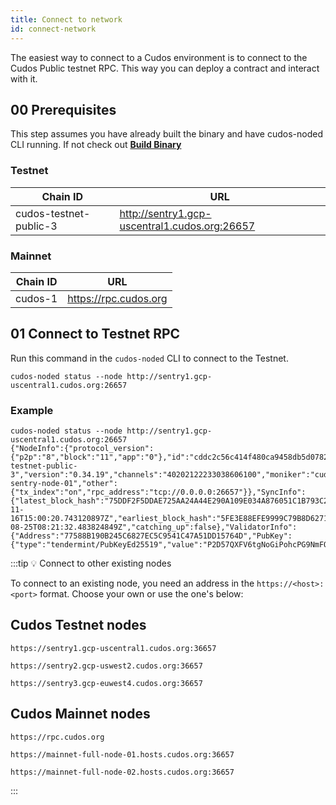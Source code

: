 ```yaml
---
title: Connect to network 
id: connect-network
---
```

 
The easiest way to connect to a Cudos environment is to connect to the Cudos Public testnet RPC. 
This way you can deploy a contract and interact with it. 

## 00 Prerequisites

This step assumes you have already built the binary and have cudos-noded CLI running.
If not check out [**Build Binary**](/docs/build/build-binary-go)

### Testnet

| Chain ID               | URL                                            |
| ---                    | ---                                            |
| cudos-testnet-public-3 | http://sentry1.gcp-uscentral1.cudos.org:26657 |

### Mainnet

| Chain ID       | URL                   |
| ---            | ---                   |
|    cudos-1     | https://rpc.cudos.org |


## 01 Connect to Testnet RPC

Run this command in the `cudos-noded` CLI to connect to the Testnet.

```shell
cudos-noded status --node http://sentry1.gcp-uscentral1.cudos.org:26657
```

### Example 

```shell
cudos-noded status --node http://sentry1.gcp-uscentral1.cudos.org:26657
{"NodeInfo":{"protocol_version":{"p2p":"8","block":"11","app":"0"},"id":"cddc2c56c414f480ca9458db5d07820660953dc4","listen_addr":"35.232.27.92:26656","network":"cudos-testnet-public-3","version":"0.34.19","channels":"40202122233038606100","moniker":"cudos-sentry-node-01","other":{"tx_index":"on","rpc_address":"tcp://0.0.0.0:26657"}},"SyncInfo":{"latest_block_hash":"75DDF2F5DDAE725AA24A44E290A109E034A876051C1B793C2B23AE3F7DC4D6EB","latest_app_hash":"D292BB84351D3F7998B8C81E2F239B35EB973763B128A048DC921BB11E868174","latest_block_height":"6127539","latest_block_time":"2022-11-16T15:00:20.743120897Z","earliest_block_hash":"5FE3E88EFE9999C79B8D6271B56EE4349051FCEA290D5A512440B8BEB9662104","earliest_app_hash":"E3B0C44298FC1C149AFBF4C8996FB92427AE41E4649B934CA495991B7852B855","earliest_block_height":"3603400","earliest_block_time":"2021-08-25T08:21:32.483824849Z","catching_up":false},"ValidatorInfo":{"Address":"77588B190B245C6827EC5C9541C47A51DD15764D","PubKey":{"type":"tendermint/PubKeyEd25519","value":"P2D57QXFV6tgNoGiPohcPG9NmFOXmdoUmM+smA611/M="},"VotingPower":"0"}}
```

:::tip 💡 Connect to other existing nodes

To connect to an existing node, you need an address in the `https://<host>:<port>` format. Choose your own or use the one's below:

## Cudos Testnet nodes

```
https://sentry1.gcp-uscentral1.cudos.org:36657

https://sentry2.gcp-uswest2.cudos.org:36657

https://sentry3.gcp-euwest4.cudos.org:36657
```

## Cudos Mainnet nodes

```
https://rpc.cudos.org

https://mainnet-full-node-01.hosts.cudos.org:36657

https://mainnet-full-node-02.hosts.cudos.org:36657
```
:::

<!-- 



### 🐧 OPTION ONE

Create a single node in a local testnet of just one node. In this environment, you have one account and you are the only validator signing blocks for your private network.

#### 1. Initialise your private testnet

Replace `TESTNET-NAME` with a name of your choosing and assign a name to your node (`NODE-MONIKER`). 

```shell
cudos-noded init --chain-id=<TESTNET-NAME> <NODE-MONIKER>
```

#### 👉🏻 ***Example initialise private testnet*** 

In the example below, the private network is **private** and the node moniker is **penguin**.

```shell
cudos-noded init --chain-id=private penguin
{"app_message":{"admin":{},"auth":{"accounts":[],"params":{"max_memo_characters":"256","sig_verify_cost_ed25519":"590","sig_verify_cost_secp256k1":"1000","tx_sig_limit":"7","tx_size_cost_per_byte":"10"}},"authz":{"authorization":[]},"bank":{"balances":[],"denom_metadata":[],"params":{"default_send_enabled":true,"send_enabled":[]},"supply":[]},"capability":{"index":"1","owners":[]},"crisis":{"constant_fee":{"amount":"1000","denom":"stake"}},"cudoMint":{"minter":{"mint_remainder":"0.000000000000000000","norm_time_passed":"0.000000000000000000"},"params":{"increment_modifier":"17280"}},"distribution":{"delegator_starting_infos":[],"delegator_withdraw_infos":[],"fee_pool":{"community_pool":[]},"outstanding_rewards":[],"params":{"base_proposer_reward":"0.010000000000000000","bonus_proposer_reward":"0.040000000000000000","community_tax":"0.020000000000000000","withdraw_addr_enabled":true},"previous_proposer":"","validator_accumulated_commissions":[],"validator_current_rewards":[],"validator_historical_rewards":[],"validator_slash_events":[]},"evidence":{"evidence":[]},"feegrant":{"allowances":[]},"genutil":{"gen_txs":[]},"gov":{"deposit_params":{"max_deposit_period":"172800s","min_deposit":[{"amount":"10000000","denom":"stake"}]},"deposits":[],"proposals":[],"starting_proposal_id":"1","tally_params":{"quorum":"0.334000000000000000","threshold":"0.500000000000000000","veto_threshold":"0.334000000000000000"},"votes":[],"voting_params":{"voting_period":"172800s"}},"gravity":{"attestations":[],"batch_confirms":[],"batches":[],"delegate_keys":[],"erc20_to_denoms":[],"last_latest_valset_nonce":"0","last_observed_nonce":"0","last_outgoing_batch_id":"0","last_slashed_batched_block":"0","last_slashed_logic_call_block":"0","last_slashed_valset_nonce":"0","last_tx_pool_id":"0","last_un_bonding_block_height":"0","logic_call_confirms":[],"logic_calls":[],"params":{"average_block_time":"5000","average_ethereum_block_time":"15000","bridge_chain_id":"0","bridge_ethereum_address":"0x0000000000000000000000000000000000000000","contract_source_hash":"","gravity_id":"defaultgravityid","minimum_fee_transfer_to_eth":"1","minimum_transfer_to_eth":"5","signed_batches_window":"10000","signed_logic_calls_window":"10000","signed_valsets_window":"10000","slash_fraction_bad_eth_signature":"0.001000000000000000","slash_fraction_batch":"0.001000000000000000","slash_fraction_logic_call":"0.001000000000000000","slash_fraction_valset":"0.001000000000000000","target_batch_timeout":"43200000","unbond_slashing_valsets_window":"10000","valset_reward":{"amount":"0","denom":""}},"static_val_cosmos_addrs":[],"unbatched_transfers":[],"valset_confirms":[],"valsets":[]},"group":{"group_members":[],"group_policies":[],"group_policy_seq":"0","group_seq":"0","groups":[],"proposal_seq":"0","proposals":[],"votes":[]},"ibc":{"channel_genesis":{"ack_sequences":[],"acknowledgements":[],"channels":[],"commitments":[],"next_channel_sequence":"0","receipts":[],"recv_sequences":[],"send_sequences":[]},"client_genesis":{"clients":[],"clients_consensus":[],"clients_metadata":[],"create_localhost":false,"next_client_sequence":"0","params":{"allowed_clients":["06-solomachine","07-tendermint"]}},"connection_genesis":{"client_connection_paths":[],"connections":[],"next_connection_sequence":"0","params":{"max_expected_time_per_block":"30000000000"}}},"nft":{"collections":[]},"params":null,"slashing":{"missed_blocks":[],"params":{"downtime_jail_duration":"600s","min_signed_per_window":"0.500000000000000000","signed_blocks_window":"100","slash_fraction_double_sign":"0.050000000000000000","slash_fraction_downtime":"0.010000000000000000"},"signing_infos":[]},"staking":{"delegations":[],"exported":false,"last_total_power":"0","last_validator_powers":[],"params":{"bond_denom":"stake","historical_entries":10000,"max_entries":7,"max_validators":100,"unbonding_time":"1814400s"},"redelegations":[],"unbonding_delegations":[],"validators":[]},"transfer":{"denom_traces":[],"params":{"receive_enabled":true,"send_enabled":true},"port_id":"transfer"},"upgrade":{},"wasm":{"codes":[],"contracts":[],"gen_msgs":[],"params":{"code_upload_access":{"address":"","permission":"Everybody"},"instantiate_default_permission":"Everybody","max_wasm_code_size":"1228800"},"sequences":[]}},"chain_id":"private","gentxs_dir":"","moniker":"penguin","node_id":"1598559062143f0bfd270ac93b198d156d8cce3b"}
```

#### 2. Generate a Cudos-noded account 

Generate an account with the following command.

Replace ACCOUNT-NAME with your own name. 

```shell
cudos-noded keys add <ACCOUNT-NAME>
```

#### 👉🏻 ***Example create account***

In the example below, the new account-name is `glacier`

```shell
cudos-noded keys add glacier 
Enter keyring passphrase:
Re-enter keyring passphrase: 

- name: glacier
  type: local
  address: cudos1qxmynuw4889z5nhpk2lgphxmjlth6l5zzrddne
  pubkey: '{"@type":"/cosmos.crypto.secp256k1.PubKey","key":"A6/ttuYKVPeqAsg7LG2GHfw2YaTolRxQuZQNNsdCKkjx"}'
  mnemonic: ""


**Important** write this mnemonic phrase in a safe place.
It is the only way to recover your account if you ever forget your password.

rather divide attack excuse catalog obvious lock mechanic fabric replace major amateur laugh sunny future asset city trust amateur lady verify bar drive story
```

#### 3. You can then add this mnemonic to create a new account in a Keplr wallet if you wish. 

<!-- #### 3. Add account to the genesis

Run the following commands to add the new account and set an initial balance:

:::info gentx 

cudos-noded gentx [key_name] [amount] [eth-address] [orchestrator-address] [flags]
:::

```shell
cudos-noded add-genesis-account $(cudos-noded keys show <ACCOUNT-NAME> -a) 1000000000acudos
cudos-noded gentx <ACCOUNT-NAME> 1000000000acudos --chain-id=<TESTNET-NAME>
cudos-noded collect-gentxs
```

#### 👉🏻 ***Example add account to genesis*** 

```shell 
cudos-noded add-genesis-account $(cudos-noded keys show glacier -a) 1000000000acudos
Enter keyring passphrase:
cudos-noded gentx glacier 1000000000acudos cudos1qxmynuw4889z5nhpk2lgphxmjlth6l5zzrddne --chain-id=private 
cudos-noded collect-gentxs
```

 
## 4. Start your private Cudos network

```shell
cudos-noded start 
```

### 🐧 OPTION TWO - Connect to an existing node

1. Navigate to the `config.toml` file

```shell
cd cudos-data/config
nano config.toml
```

2. Scroll down and edit the RPC Server Configuration Options

In the example below, we are using Cudos Testnet.  

```shell

#######################################################
###       RPC Server Configuration Options          ###
#######################################################
[rpc]

# TCP or UNIX socket address for the RPC server to listen on
laddr = "https://sentry1.gcp-uscentral1.cudos.org:36657"
```
Save and exit 

3. Set gas prices in app.toml 

```shell
nano app.toml

###############################################################################
###                           Base Configuration                            ###
###############################################################################

# The minimum gas prices a validator is willing to accept for processing a
# transaction. A transaction's fees must meet the minimum of any denomination
# specified in this config (e.g. 0.25token1;0.0001token2).
minimum-gas-prices = ""
``` -->





